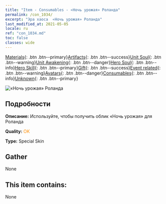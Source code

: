 ```yaml
---
title: "Item - Consumables - «Ночь урожая» Роланда"
permalink: /con_1034/
excerpt: "Эра хаоса  «Ночь урожая» Роланда"
last_modified_at: 2021-05-05
locale: ru
ref: "con_1034.md"
toc: false
classes: wide
---
```

 [Materials](/ItemsRU/){: .btn .btn--primary}[Artifacts](/ItemsRU/Artifacts/){: .btn .btn--success}[Unit Soul](/ItemsRU/UnitSoul/){: .btn .btn--warning}[Unit Awakening](/ItemsRU/UnitAwakening/){: .btn .btn--danger}[Hero Soul](/ItemsRU/HeroSoul/){: .btn .btn--info}[Hero Skill](/ItemsRU/HeroSkill/){: .btn .btn--primary}[Gift](/ItemsRU/Gift/){: .btn .btn--success}[Event related](/ItemsRU/Events/){: .btn .btn--warning}[Avatars](/ItemsRU/Avatars/){: .btn .btn--danger}[Consumables](/ItemsRU/Consumables/){: .btn .btn--info}[Unknown](/ItemsRU/Unknown/){: .btn .btn--primary}

 ![«Ночь урожая» Роланда](/images/h/h_Roland5.jpg)

## Подробности
 **Описание:** Используйте, чтобы получить облик «Ночь урожая» для Роланда

 **Quality:** <span style="color: #FF8C00">OK</span>

 **Type:** Special Skin

## Gather

  None

## This item contains:

  None


